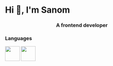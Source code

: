 <h1 align="left">Hi 👋, I'm Sanom </h1>
<h3 align="center">A frontend developer</h3>
<h3 align="left">Languages </h3>
<p align="left">
     <img src="./icons/CPP.svg" width="48">  
      <img src="./icons/C.svg" width="48">  
</p>
